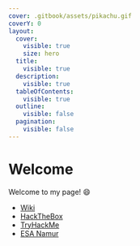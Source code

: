 ```yaml
---
cover: .gitbook/assets/pikachu.gif
coverY: 0
layout:
  cover:
    visible: true
    size: hero
  title:
    visible: true
  description:
    visible: true
  tableOfContents:
    visible: true
  outline:
    visible: false
  pagination:
    visible: false
---
```


# Welcome

Welcome to my page! :smile:

* [Wiki](wiki/)
* [HackTheBox](hackthebox/)
* [TryHackMe](tryhackme/)
* [ESA Namur](esa-namur/)
